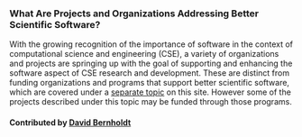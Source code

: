 ### What Are Projects and Organizations Addressing Better Scientific Software?

With the growing recognition of the importance of software in the context of computational science and engineering (CSE), a variety of organizations and projects are springing up with the goal of supporting and enhancing the software aspect of CSE research and development.  These are distinct from funding organizations and programs that support better scientific software, which are covered under a [separate topic](Topics/WhatAreFundingSourcesAndProgramsAddressingBetterScientificSw.md) on this site.  However some of the projects described under this topic may be funded through those programs.

#### Contributed by [David Bernholdt](https://github.com/bernhold)
